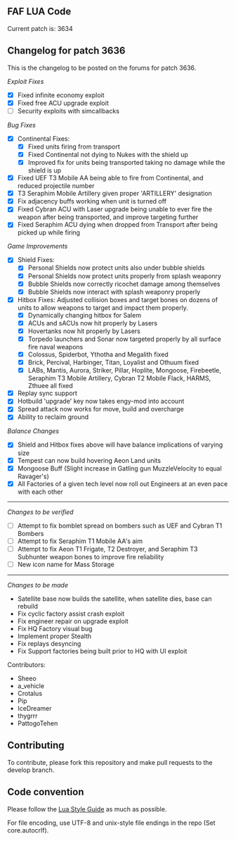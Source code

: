 FAF LUA Code
------------

Current patch is: 3634


Changelog for patch 3636
------------------------

This is the changelog to be posted on the forums for patch 3636.

*Exploit Fixes*
- [X] Fixed infinite economy exploit
- [X] Fixed free ACU upgrade exploit
- [ ] Security exploits with simcallbacks

*Bug Fixes*
- [X] Continental Fixes:
    - [X] Fixed units firing from transport
    - [X] Fixed Continental not dying to Nukes with the shield up
    - [X] Improved fix for units being transported taking no damage while the shield is up
- [X] Fixed UEF T3 Mobile AA being able to fire from Continental, and reduced projectile number
- [X] T3 Seraphim Mobile Artillery given proper 'ARTILLERY' designation
- [X] Fix adjacency buffs working when unit is turned off
- [X] Fixed Cybran ACU with Laser upgrade being unable to ever fire the weapon after being transported, and improve targeting further
- [X] Fixed Seraphim ACU dying when dropped from Transport after being picked up while firing

*Game Improvements*
- [X] Shield Fixes:
    - [X] Personal Shields now protect units also under bubble shields
    - [X] Personal Shields now protect units properly from splash weaponry
    - [X] Bubble Shields now correctly ricochet damage among themselves
    - [X] Bubble Shields now interact with splash weaponry properly
- [X] Hitbox Fixes: Adjusted collision boxes and target bones on dozens of units to allow weapons to target and impact them properly.
    - [X] Dynamically changing hitbox for Salem
    - [X] ACUs and sACUs now hit properly by Lasers
    - [X] Hovertanks now hit properly by Lasers
    - [X] Torpedo launchers and Sonar now targeted properly by all surface fire naval weapons
    - [X] Colossus, Spiderbot, Ythotha and Megalith fixed
    - [X] Brick, Percival, Harbinger, Titan, Loyalist and Othuum fixed
    - [X] LABs, Mantis, Aurora, Striker, Pillar, Hoplite, Mongoose, Firebeetle, Seraphim T3 Mobile Artillery, Cybran T2 Mobile Flack, HARMS, Zthuee all fixed
- [X] Replay sync support
- [X] Hotbuild 'upgrade' key now takes engy-mod into account
- [X] Spread attack now works for move, build and overcharge
- [X] Ability to reclaim ground
    
*Balance Changes*
- [X] Shield and Hitbox fixes above will have balance implications of varying size
- [X] Tempest can now build hovering Aeon Land units
- [X] Mongoose Buff (Slight increase in Gatling gun MuzzleVelocity to equal Ravager's)
- [X] All Factories of a given tech level now roll out Engineers at an even pace with each other

----------------------------------
*Changes to be verified*
- [ ] Attempt to fix bomblet spread on bombers such as UEF and Cybran T1 Bombers
- [ ] Attempt to fix Seraphim T1 Mobile AA's aim
- [ ] Attempt to fix Aeon T1 Frigate, T2 Destroyer, and Seraphim T3 Subhunter weapon bones to improve fire reliability
- [ ] New icon name for Mass Storage

----------------------------------
*Changes to be made*
- Satellite base now builds the satellite, when satellite dies, base can rebuild
- Fix cyclic factory assist crash exploit
- Fix engineer repair on upgrade exploit
- Fix HQ Factory visual bug
- Implement proper Stealth
- Fix replays desyncing
- Fix Support factories being built prior to HQ with UI exploit

Contributors:
 - Sheeo
 - a_vehicle
 - Crotalus
 - Pip
 - IceDreamer
 - thygrrr
 - PattogoTehen


Contributing
------------

To contribute, please fork this repository and make pull requests to the
develop branch.

Code convention
---------------

Please follow the [Lua Style Guide](http://lua-users.org/wiki/LuaStyleGuide) as
much as possible.

For file encoding, use UTF-8 and unix-style file endings in the repo (Set
core.autocrlf).
